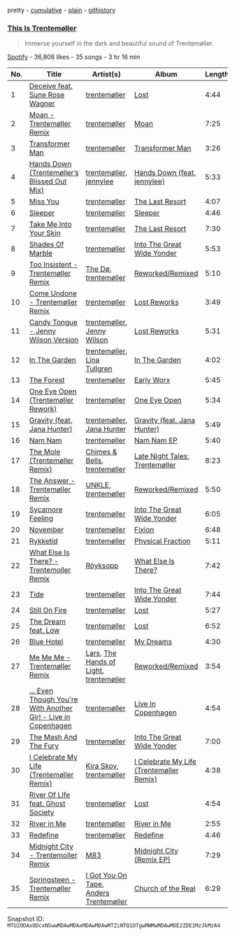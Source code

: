 pretty - [cumulative](/playlists/cumulative/37i9dQZF1DX4cEqBpR9k1C.md) - [plain](/playlists/plain/37i9dQZF1DX4cEqBpR9k1C) - [githistory](https://github.githistory.xyz/mackorone/spotify-playlist-archive/blob/main/playlists/plain/37i9dQZF1DX4cEqBpR9k1C)

### [This Is Trentemøller](https://open.spotify.com/playlist/37i9dQZF1DX4cEqBpR9k1C)

> Immerse yourself in the dark and beautiful sound of Trentemøller.

[Spotify](https://open.spotify.com/user/spotify) - 36,808 likes - 35 songs - 3 hr 16 min

| No. | Title | Artist(s) | Album | Length |
|---|---|---|---|---|
| 1 | [Deceive feat\. Sune Rose Wagner](https://open.spotify.com/track/3oQA7hcoD7zArMPLrADBts) | [trentemøller](https://open.spotify.com/artist/4O71i7ke5iIBX6RNSFoZbS) | [Lost](https://open.spotify.com/album/3q8xfhiEbmBjL4qKzJcUoo) | 4:44 |
| 2 | [Moan \- Trentemøller Remix](https://open.spotify.com/track/1Gsgn6QFYJgkBxEVC1jJnN) | [trentemøller](https://open.spotify.com/artist/4O71i7ke5iIBX6RNSFoZbS) | [Moan](https://open.spotify.com/album/6FW9e37f8NF0luP6IW6YeP) | 7:25 |
| 3 | [Transformer Man](https://open.spotify.com/track/1ih0s2C9qCIIbnT56Os5an) | [trentemøller](https://open.spotify.com/artist/4O71i7ke5iIBX6RNSFoZbS) | [Transformer Man](https://open.spotify.com/album/46p9XR2CHgnrKJBRYSrgx0) | 3:26 |
| 4 | [Hands Down \(Trentemøller’s Blissed Out Mix\)](https://open.spotify.com/track/7ie4WcGBbqVS1rB0TLzWD3) | [trentemøller](https://open.spotify.com/artist/4O71i7ke5iIBX6RNSFoZbS), [jennylee](https://open.spotify.com/artist/71m2cLxzTNos8O2fUyDE5T) | [Hands Down \(feat\. jennylee\)](https://open.spotify.com/album/3BGkm1gHRWzxVcp4o4Ue6a) | 5:33 |
| 5 | [Miss You](https://open.spotify.com/track/4WTmtPRtIpjzgwBbQsMYyo) | [trentemøller](https://open.spotify.com/artist/4O71i7ke5iIBX6RNSFoZbS) | [The Last Resort](https://open.spotify.com/album/64iEo3whZTY6g9vwap2H2Q) | 4:07 |
| 6 | [Sleeper](https://open.spotify.com/track/1GimT5ZWkbqjzIb6DBWOI9) | [trentemøller](https://open.spotify.com/artist/4O71i7ke5iIBX6RNSFoZbS) | [Sleeper](https://open.spotify.com/album/3Tm0MLEI2YF3z7G3rcU5En) | 4:46 |
| 7 | [Take Me Into Your Skin](https://open.spotify.com/track/5RQqQkd8Z8gcscl9ce6ESk) | [trentemøller](https://open.spotify.com/artist/4O71i7ke5iIBX6RNSFoZbS) | [The Last Resort](https://open.spotify.com/album/64iEo3whZTY6g9vwap2H2Q) | 7:30 |
| 8 | [Shades Of Marble](https://open.spotify.com/track/0rdCqNeVehpyPzET6oxZNf) | [trentemøller](https://open.spotify.com/artist/4O71i7ke5iIBX6RNSFoZbS) | [Into The Great Wide Yonder](https://open.spotify.com/album/2hnNaT9PKxuHsh0gyWfIyj) | 5:53 |
| 9 | [Too Insistent \- Trentemøller Remix](https://open.spotify.com/track/4hkzx4KLPDkABV2Xz22fls) | [The Dø](https://open.spotify.com/artist/2mcNCn1qbZUQ3J9KHapUxj), [trentemøller](https://open.spotify.com/artist/4O71i7ke5iIBX6RNSFoZbS) | [Reworked/Remixed](https://open.spotify.com/album/7JggdVIipgSShK1uk7N1hP) | 5:10 |
| 10 | [Come Undone \- Trentemøller Remix](https://open.spotify.com/track/4ZH3BuPMfw5YkkESK953hx) | [trentemøller](https://open.spotify.com/artist/4O71i7ke5iIBX6RNSFoZbS) | [Lost Reworks](https://open.spotify.com/album/2D6qw7xpRi1VzviHzRlwUH) | 3:49 |
| 11 | [Candy Tongue \- Jenny Wilson Version](https://open.spotify.com/track/092OorOT2ro1GbBxHeqIip) | [trentemøller](https://open.spotify.com/artist/4O71i7ke5iIBX6RNSFoZbS), [Jenny Wilson](https://open.spotify.com/artist/3axEmcxTibioxD1rZi1IOB) | [Lost Reworks](https://open.spotify.com/album/2D6qw7xpRi1VzviHzRlwUH) | 5:31 |
| 12 | [In The Garden](https://open.spotify.com/track/2Sl7L51dwNWgOtbiazheho) | [trentemøller](https://open.spotify.com/artist/4O71i7ke5iIBX6RNSFoZbS), [Lina Tullgren](https://open.spotify.com/artist/2jQOcUsvmfNdv32JXmcqFE) | [In The Garden](https://open.spotify.com/album/42yUTGO8pawElLTYtOcakz) | 4:02 |
| 13 | [The Forest](https://open.spotify.com/track/7HgVllQrJYoKv2uS2Mbsie) | [trentemøller](https://open.spotify.com/artist/4O71i7ke5iIBX6RNSFoZbS) | [Early Worx](https://open.spotify.com/album/2oy8IScMkt6ut0pVy53Bhb) | 5:45 |
| 14 | [One Eye Open \(Trentemøller Rework\)](https://open.spotify.com/track/0uKONW34B7aWwT4RjPZyBS) | [trentemøller](https://open.spotify.com/artist/4O71i7ke5iIBX6RNSFoZbS) | [One Eye Open](https://open.spotify.com/album/04zBEouKAaoMPz9rC2Axcs) | 5:34 |
| 15 | [Gravity \(feat\. Jana Hunter\)](https://open.spotify.com/track/2cwckI2YPGqoOWIYdEaYOa) | [trentemøller](https://open.spotify.com/artist/4O71i7ke5iIBX6RNSFoZbS), [Jana Hunter](https://open.spotify.com/artist/3iCtPx8eaTKvuu0SujhEg1) | [Gravity \(feat\. Jana Hunter\)](https://open.spotify.com/album/59mniSlRJStLwJDbwYluq2) | 5:49 |
| 16 | [Nam Nam](https://open.spotify.com/track/1rr07P5zC9AGmGA4JScrGS) | [trentemøller](https://open.spotify.com/artist/4O71i7ke5iIBX6RNSFoZbS) | [Nam Nam EP](https://open.spotify.com/album/6gBaal5goRfVNW8uIR8Qqv) | 5:40 |
| 17 | [The Mole \(Trentemøller Remix\)](https://open.spotify.com/track/06rOv2hBU7x7OMRuiu1xgj) | [Chimes & Bells](https://open.spotify.com/artist/3GNwPNPyQQoDwxQOmhAyiB), [trentemøller](https://open.spotify.com/artist/4O71i7ke5iIBX6RNSFoZbS) | [Late Night Tales: Trentemøller](https://open.spotify.com/album/7nwixPBLk3F2ubaFcVlLPb) | 8:23 |
| 18 | [The Answer \- Trentemøller Remix](https://open.spotify.com/track/0dEDeeRZBQOUcLQl7yWV88) | [UNKLE](https://open.spotify.com/artist/2nszamLjZFgu3Yx77mKxuC), [trentemøller](https://open.spotify.com/artist/4O71i7ke5iIBX6RNSFoZbS) | [Reworked/Remixed](https://open.spotify.com/album/7JggdVIipgSShK1uk7N1hP) | 5:50 |
| 19 | [Sycamore Feeling](https://open.spotify.com/track/1si4Iyt0quMOnixDZk1gau) | [trentemøller](https://open.spotify.com/artist/4O71i7ke5iIBX6RNSFoZbS) | [Into The Great Wide Yonder](https://open.spotify.com/album/2hnNaT9PKxuHsh0gyWfIyj) | 6:05 |
| 20 | [November](https://open.spotify.com/track/2EwOZ9dGF7lvNKdzN7TjRX) | [trentemøller](https://open.spotify.com/artist/4O71i7ke5iIBX6RNSFoZbS) | [Fixion](https://open.spotify.com/album/4g8AOBMFKeuthiXpj6Kxmr) | 6:48 |
| 21 | [Rykketid](https://open.spotify.com/track/14Rw41CigHI1VEkElmvB4N) | [trentemøller](https://open.spotify.com/artist/4O71i7ke5iIBX6RNSFoZbS) | [Physical Fraction](https://open.spotify.com/album/06sbYjlHg63E1ZRFxDIaVz) | 5:11 |
| 22 | [What Else Is There? \- Trentemoller Remix](https://open.spotify.com/track/2eUomofxqu973hHJJuIj51) | [Röyksopp](https://open.spotify.com/artist/5nPOO9iTcrs9k6yFffPxjH) | [What Else Is There?](https://open.spotify.com/album/33BQGwywIquZMN26cozXnl) | 7:42 |
| 23 | [Tide](https://open.spotify.com/track/5KJV7jnLCmJQuwrae9rdtd) | [trentemøller](https://open.spotify.com/artist/4O71i7ke5iIBX6RNSFoZbS) | [Into The Great Wide Yonder](https://open.spotify.com/album/2hnNaT9PKxuHsh0gyWfIyj) | 7:44 |
| 24 | [Still On Fire](https://open.spotify.com/track/1NikYGWprfcvEqtyL7wmZw) | [trentemøller](https://open.spotify.com/artist/4O71i7ke5iIBX6RNSFoZbS) | [Lost](https://open.spotify.com/album/3q8xfhiEbmBjL4qKzJcUoo) | 5:27 |
| 25 | [The Dream feat\. Low](https://open.spotify.com/track/1dWoElKx73yU6u3xUPjFIe) | [trentemøller](https://open.spotify.com/artist/4O71i7ke5iIBX6RNSFoZbS) | [Lost](https://open.spotify.com/album/3q8xfhiEbmBjL4qKzJcUoo) | 6:52 |
| 26 | [Blue Hotel](https://open.spotify.com/track/16AHLGK4nDgWJd2QglQpZW) | [trentemøller](https://open.spotify.com/artist/4O71i7ke5iIBX6RNSFoZbS) | [My Dreams](https://open.spotify.com/album/1xHYl8CAdqzMmB9yrtAkIB) | 4:30 |
| 27 | [Me Me Me \- Trentemøller Remix](https://open.spotify.com/track/1VfhO1GZsZmVrVWRP84iQK) | [Lars](https://open.spotify.com/artist/1wNYYqNhLKSdj2cIqp2B9V), [The Hands of Light](https://open.spotify.com/artist/0dCl6yIctSSX7XqDTG0vED), [trentemøller](https://open.spotify.com/artist/4O71i7ke5iIBX6RNSFoZbS) | [Reworked/Remixed](https://open.spotify.com/album/7JggdVIipgSShK1uk7N1hP) | 3:54 |
| 28 | [..\. Even Though You're With Another Girl \- Live in Copenhagen](https://open.spotify.com/track/1TWWBQrFvHv1aQaIyxOPKL) | [trentemøller](https://open.spotify.com/artist/4O71i7ke5iIBX6RNSFoZbS) | [Live In Copenhagen](https://open.spotify.com/album/2zLwFth33vdtNK1lFFqRHS) | 4:54 |
| 29 | [The Mash And The Fury](https://open.spotify.com/track/6bO6iqcqeZPrDbFTx4e8aO) | [trentemøller](https://open.spotify.com/artist/4O71i7ke5iIBX6RNSFoZbS) | [Into The Great Wide Yonder](https://open.spotify.com/album/2hnNaT9PKxuHsh0gyWfIyj) | 7:00 |
| 30 | [I Celebrate My Life \(Trentemøller Remix\)](https://open.spotify.com/track/7c2BvqW33kNpb4fpQZU4Ap) | [Kira Skov](https://open.spotify.com/artist/4KafLGsDcBlyXxeQZhYs6e), [trentemøller](https://open.spotify.com/artist/4O71i7ke5iIBX6RNSFoZbS) | [I Celebrate My Life \(Trentemøller Remix\)](https://open.spotify.com/album/7q2RJJBz2NPps1hCv7BTtG) | 4:38 |
| 31 | [River Of LIfe feat\. Ghost Society](https://open.spotify.com/track/2jPXk7okWWF8AYkz2tNy6o) | [trentemøller](https://open.spotify.com/artist/4O71i7ke5iIBX6RNSFoZbS) | [Lost](https://open.spotify.com/album/3q8xfhiEbmBjL4qKzJcUoo) | 4:54 |
| 32 | [River in Me](https://open.spotify.com/track/722JDbDYpWwk3mTMYk5tgP) | [trentemøller](https://open.spotify.com/artist/4O71i7ke5iIBX6RNSFoZbS) | [River in Me](https://open.spotify.com/album/7ruYehcOs6fgJgx4JFoIr9) | 2:55 |
| 33 | [Redefine](https://open.spotify.com/track/4uw6KaBLSKX1Y1w5Hmnxxc) | [trentemøller](https://open.spotify.com/artist/4O71i7ke5iIBX6RNSFoZbS) | [Redefine](https://open.spotify.com/album/7GbApwD1keCLMveNF3Hy6O) | 4:46 |
| 34 | [Midnight City \- Trentemoller Remix](https://open.spotify.com/track/5kKZkGVLQOvcMKxGSqajaw) | [M83](https://open.spotify.com/artist/63MQldklfxkjYDoUE4Tppz) | [Midnight City \(Remix EP\)](https://open.spotify.com/album/3gvqlGUjtnFzHAnAQ8gyrc) | 7:29 |
| 35 | [Springsteen \- Trentemøller Remix](https://open.spotify.com/track/7bTKMYPBA3TsqQ1gjgvEg2) | [I Got You On Tape](https://open.spotify.com/artist/3HR5AnPFqtwPA8XvCw7VL5), [Anders Trentemøller](https://open.spotify.com/artist/3XxgESVjgBg5yYoQbFpAKg) | [Church of the Real](https://open.spotify.com/album/240XdI8LgR2B14hTIgTmf1) | 6:29 |

Snapshot ID: `MTU2ODAxODcxNSwwMDAwMDAxMDAwMDAwMTZiNTQ1OTgwMWMwMDAwMDE2ZDE1MzJkMzA4`